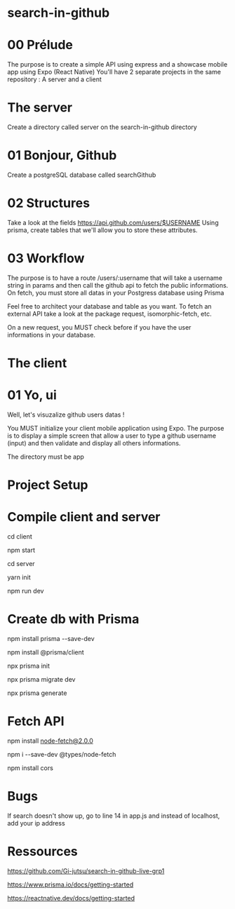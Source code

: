 # search-in-github

# 00 Prélude
The purpose is to create a simple API using express and a showcase mobile app using Expo (React Native)
You'll have 2 separate projects in the same repository : A server and a client

# The server

Create a directory called server on the search-in-github directory

# 01 Bonjour, Github
Create a postgreSQL database called searchGithub

# 02 Structures
Take a look at the fields https://api.github.com/users/$USERNAME
Using prisma, create tables that we'll allow you to store these attributes.

# 03 Workflow
The purpose is to have a route /users/:username that will take a username string in params and then call the github api to fetch the public informations. On fetch, you must store all datas in your Postgress database using Prisma

Feel free to architect your database and table as you want. To fetch an external API take a look at the package request, isomorphic-fetch, etc.

On a new request, you MUST check before if you have the user informations in your database.

# The client

# 01 Yo, ui
Well, let's visuzalize github users datas !

You MUST initialize your client mobile application using Expo.
The purpose is to display a simple screen that allow a user to type a github username (input) and then validate and display all others informations.

The directory must be app

# Project Setup

# Compile client and server
cd client

npm start


cd server

yarn init

npm run dev

# Create db with Prisma
npm install prisma --save-dev

npm install @prisma/client   

npx prisma init

npx prisma migrate dev 

npx prisma generate

# Fetch API
npm install node-fetch@2.0.0

npm i --save-dev @types/node-fetch

npm install cors

# Bugs

If search doesn't show up, go to line 14 in app.js and instead of localhost, add your ip address

# Ressources

https://github.com/Gi-jutsu/search-in-github-live-grp1

https://www.prisma.io/docs/getting-started

https://reactnative.dev/docs/getting-started
